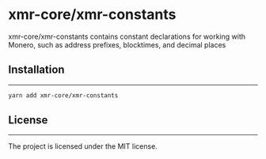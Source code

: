 # xmr-core/xmr-constants

xmr-core/xmr-constants contains constant declarations for working with Monero, such as address prefixes, blocktimes, and decimal places

## Installation

---

```sh
yarn add xmr-core/xmr-constants
```

## License

---

The project is licensed under the MIT license.
